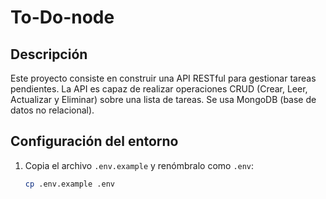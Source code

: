 # To-Do-node

## Descripción
Este proyecto consiste en construir una API RESTful para gestionar tareas pendientes. La API es capaz de realizar operaciones CRUD (Crear, Leer, Actualizar y Eliminar) sobre una lista de tareas. Se usa MongoDB (base de datos no relacional).


## Configuración del entorno

1. Copia el archivo `.env.example` y renómbralo como `.env`:
   ```bash
   cp .env.example .env
   ```